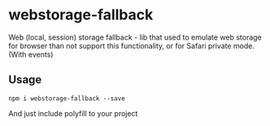 # webstorage-fallback

Web (local, session) storage fallback - lib that used to emulate web storage for browser than not support this functionality, 
or for Safari private mode. (With events)

## Usage
	npm i webstorage-fallback --save
	 
And just include polyfill to your project
